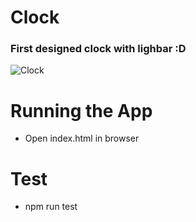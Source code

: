 # Clock
### First designed clock with lighbar :D
![Clock](https:///C:/Users/mafiu/Clock/Clock/Clock.jpg)
  
# Running the App 
* Open index.html in browser
  
# Test
* npm run test

